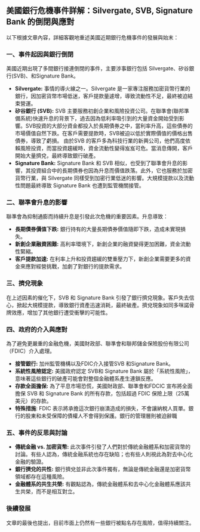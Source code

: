 ## 美國銀行危機事件詳解：Silvergate, SVB, Signature Bank 的倒閉與應對

以下根據文章內容，詳細客觀地重述美國近期銀行危機事件的發展與始末：

### 一、事件起因與銀行倒閉

美國近期出現了多間銀行接連倒閉的事件，主要涉事銀行包括 Silvergate、矽谷銀行(SVB)、和Signature Bank。

* **Silvergate:** 事情的導火線之一。Silvergate 是一家專注服務加密貨幣行業的銀行，因加密貨幣市場低迷，客戶提款量遽增，導致流動性不足，最終被迫結束營運。
* **矽谷銀行 (SVB):** SVB 主要服務初創企業和風險投資公司。在聯準會(聯邦準備系統)快速升息的背景下，過去因為低利率吸引到的大量資金開始受到影響。SVB投資的大部分資金都投入於長期債券之中，當利率升高，這些債券的市場價值自然下跌。在客戶需要提款時，SVB被迫以低於實際價值的價格出售債券，導致了虧損。 由於SVB 的客戶多為科技行業的新興公司，他們高度依賴風險投資，而當投資趨緩時，資金流動性變得岌岌可危。當消息傳開，客戶開始大量擠兌，最終導致銀行破產。
* **Signature Bank:** Signature Bank 和 SVB 相似，也受到了聯準會升息的影響，其投資組合中的長期債券也因為升息而價值跌落。此外，它也服務於加密貨幣行業，與 Silvergate 同樣受到加密行業低迷的影響。大規模提款以及流動性問題最終導致 Signature Bank 也遭到監管機關接管。

### 二、聯準會升息的影響

聯準會為抑制通膨而持續升息是引發此次危機的重要因素。升息導致：

*   **長期債券價值下跌:** 銀行持有的大量長期債券價值隨即下跌，造成未實現損失。
*   **新創企業融資困難:** 高利率環境下，新創企業的融資變得更加困難，資金流動性緊縮。
* **客戶提款加速:** 在利率上升和投資趨緩的雙重壓力下，新創企業需要更多的資金來應對經營挑戰，加劇了對銀行的提款需求。

### 三、擠兌現象

在上述因素的催化下，SVB 和 Signature Bank 引發了銀行擠兌現象。客戶失去信心，掀起大規模提款，導致銀行資產迅速消耗，最終破產。擠兌現象如同多咪諾骨牌效應，增加了其他銀行遭受衝擊的可能性。

### 四、政府的介入與應對

為了避免更嚴重的金融危機，美國財政部、聯準會和聯邦儲金保險股份有限公司（FDIC）介入處理。

* **接管銀行:** 加州監管機構以及FDIC介入接管SVB 和Signature Bank。
* **系統性風險認定:** 美國政府認定 SVB和 Signature Bank 屬於「系統性風險」，意味著這些銀行的破產可能會對整個金融體系產生連鎖反應。
* **存款全面擔保:** 為了平息市場恐慌，美國財政部、聯準會和FDCIC 宣布將全面擔保 SVB 和 Signature Bank 的所有存款，包括超過 FDIC 保險上限（25萬美元）的存款。
* **特殊措施**: FDIC 表示將承擔這次銀行崩潰造成的損失，不會讓納稅人買單。銀行的股東和未受保障的債權人不會得到保護。銀行的管理層則被迫辭職

### 五、事件的反思與討論

* **傳統金融 vs. 加密貨幣:**  此次事件引發了人們對於傳統金融體系和加密貨幣的討論。有些人認為，傳統金融系統也存在缺陷；也有些人則視此為對去中心化金融的驗證。
* **銀行擠兌的共性:** 銀行擠兌並非此次事件獨有，無論是傳統金融還是加密貨幣領域都存在這種風險。
* **金融體系的共生共榮:** 有觀點認為，傳統金融體系和去中心化金融體系應該共生共榮，而不是相互對立。

### 後續發展

文章的最後也提出，目前市面上仍然有一些銀行被點名存在風險，值得持續關注。
